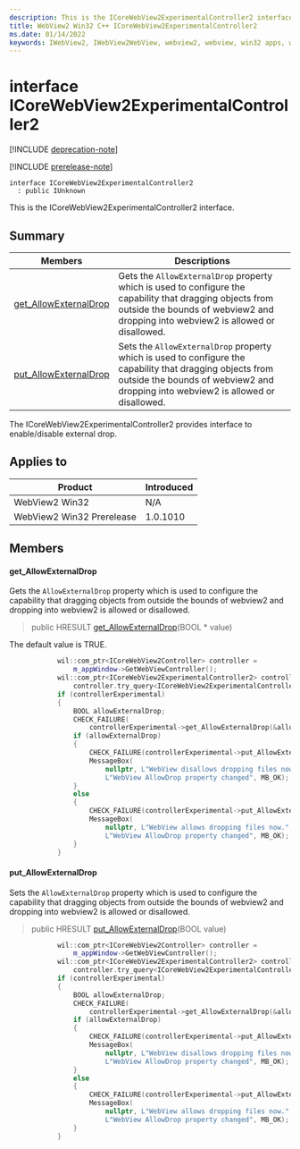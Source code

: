 ```yaml
---
description: This is the ICoreWebView2ExperimentalController2 interface.
title: WebView2 Win32 C++ ICoreWebView2ExperimentalController2
ms.date: 01/14/2022
keywords: IWebView2, IWebView2WebView, webview2, webview, win32 apps, win32, edge, ICoreWebView2, ICoreWebView2Controller, browser control, edge html, ICoreWebView2ExperimentalController2
---
```


# interface ICoreWebView2ExperimentalController2

[!INCLUDE [deprecation-note](../includes/deprecation-note.md)]

[!INCLUDE [prerelease-note](../includes/prerelease-note.md)]

```
interface ICoreWebView2ExperimentalController2
  : public IUnknown
```

This is the ICoreWebView2ExperimentalController2 interface.

## Summary

 Members                        | Descriptions
--------------------------------|---------------------------------------------
[get_AllowExternalDrop](#get_allowexternaldrop) | Gets the `AllowExternalDrop` property which is used to configure the capability that dragging objects from outside the bounds of webview2 and dropping into webview2 is allowed or disallowed.
[put_AllowExternalDrop](#put_allowexternaldrop) | Sets the `AllowExternalDrop` property which is used to configure the capability that dragging objects from outside the bounds of webview2 and dropping into webview2 is allowed or disallowed.

The ICoreWebView2ExperimentalController2 provides interface to enable/disable external drop.

## Applies to

Product                         | Introduced
--------------------------------|---------------------------------------------
WebView2 Win32            |    N/A
WebView2 Win32 Prerelease |    1.0.1010

## Members

#### get_AllowExternalDrop

Gets the `AllowExternalDrop` property which is used to configure the capability that dragging objects from outside the bounds of webview2 and dropping into webview2 is allowed or disallowed.

> public HRESULT [get_AllowExternalDrop](#get_allowexternaldrop)(BOOL * value)

The default value is TRUE.

```cpp
            wil::com_ptr<ICoreWebView2Controller> controller =
                m_appWindow->GetWebViewController();
            wil::com_ptr<ICoreWebView2ExperimentalController2> controllerExperimental =
                controller.try_query<ICoreWebView2ExperimentalController2>();
            if (controllerExperimental)
            {
                BOOL allowExternalDrop;
                CHECK_FAILURE(
                    controllerExperimental->get_AllowExternalDrop(&allowExternalDrop));
                if (allowExternalDrop)
                {
                    CHECK_FAILURE(controllerExperimental->put_AllowExternalDrop(FALSE));
                    MessageBox(
                        nullptr, L"WebView disallows dropping files now.",
                        L"WebView AllowDrop property changed", MB_OK);
                }
                else
                {
                    CHECK_FAILURE(controllerExperimental->put_AllowExternalDrop(TRUE));
                    MessageBox(
                        nullptr, L"WebView allows dropping files now.",
                        L"WebView AllowDrop property changed", MB_OK);
                }
            }
```

#### put_AllowExternalDrop

Sets the `AllowExternalDrop` property which is used to configure the capability that dragging objects from outside the bounds of webview2 and dropping into webview2 is allowed or disallowed.

> public HRESULT [put_AllowExternalDrop](#put_allowexternaldrop)(BOOL value)

```cpp
            wil::com_ptr<ICoreWebView2Controller> controller =
                m_appWindow->GetWebViewController();
            wil::com_ptr<ICoreWebView2ExperimentalController2> controllerExperimental =
                controller.try_query<ICoreWebView2ExperimentalController2>();
            if (controllerExperimental)
            {
                BOOL allowExternalDrop;
                CHECK_FAILURE(
                    controllerExperimental->get_AllowExternalDrop(&allowExternalDrop));
                if (allowExternalDrop)
                {
                    CHECK_FAILURE(controllerExperimental->put_AllowExternalDrop(FALSE));
                    MessageBox(
                        nullptr, L"WebView disallows dropping files now.",
                        L"WebView AllowDrop property changed", MB_OK);
                }
                else
                {
                    CHECK_FAILURE(controllerExperimental->put_AllowExternalDrop(TRUE));
                    MessageBox(
                        nullptr, L"WebView allows dropping files now.",
                        L"WebView AllowDrop property changed", MB_OK);
                }
            }
```

